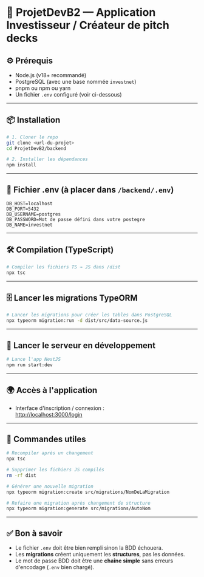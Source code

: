 # 💼 ProjetDevB2 — Application Investisseur / Créateur de pitch decks

## ⚙️ Prérequis
- Node.js (v18+ recommandé)
- PostgreSQL (avec une base nommée `investnet`)
- pnpm ou npm ou yarn
- Un fichier `.env` configuré (voir ci-dessous)

---

## 📦 Installation

```bash
# 1. Cloner le repo
git clone <url-du-projet>
cd ProjetDevB2/backend

# 2. Installer les dépendances
npm install
```

---

## 🧪 Fichier .env (à placer dans `/backend/.env`)

```
DB_HOST=localhost
DB_PORT=5432
DB_USERNAME=postgres
DB_PASSWORD=Mot de passe défini dans votre postegre
DB_NAME=investnet
```

---

## 🛠️ Compilation (TypeScript)

```bash
# Compiler les fichiers TS → JS dans /dist
npx tsc
```

---

## 🗄️ Lancer les migrations TypeORM

```bash
# Lancer les migrations pour créer les tables dans PostgreSQL
npx typeorm migration:run -d dist/src/data-source.js
```

---

## 🚀 Lancer le serveur en développement

```bash
# Lance l'app NestJS
npm run start:dev
```

---

## 🌍 Accès à l'application

- Interface d'inscription / connexion :  
  [http://localhost:3000/login](http://localhost:3000/login)

---

## 🧹 Commandes utiles

```bash
# Recompiler après un changement
npx tsc

# Supprimer les fichiers JS compilés
rm -rf dist

# Générer une nouvelle migration
npx typeorm migration:create src/migrations/NomDeLaMigration

# Refaire une migration après changement de structure
npx typeorm migration:generate src/migrations/AutoNom
```

---

## ✅ Bon à savoir

- Le fichier `.env` doit être bien rempli sinon la BDD échouera.
- Les **migrations** créent uniquement les **structures**, pas les données.
- Le mot de passe BDD doit être une **chaîne simple** sans erreurs d'encodage (`.env` bien chargé).